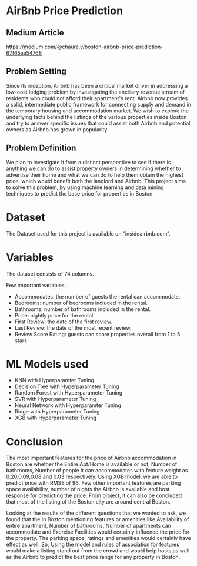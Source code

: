 # AirBnb Price Prediction

## Medium Article

https://medium.com/@chaure.v/boston-airbnb-price-prediction-67f65aa54768

## Problem Setting

Since its inception, Airbnb has been a critical market driver in addressing a low-cost lodging problem by investigating the ancillary revenue stream of residents who could not afford their apartment's rent. Airbnb now provides a solid, intermediate public framework for connecting supply and demand in the temporary housing and accommodation market. We wish to explore the underlying facts behind the listings of the various properties inside Boston and try to answer specific issues that could assist both Airbnb and potential owners as Airbnb has grown in popularity. 

## Problem Definition

We plan to investigate it from a distinct perspective to see if there is anything we can do to assist property owners in determining whether to advertise their home and what we can do to help them obtain the highest price, which would benefit both the landlord and Airbnb. This project aims to solve this problem, by using machine learning and data mining techniques to predict the base price for properties in Boston. 

# Dataset
The Dataset used for this project is available on “insideairbnb.com”. 

# Variables

The dataset consists of 74 columns. 

Few important variables: 

* Accommodates: the number of guests the rental can accommodate. 
* Bedrooms: number of bedrooms included in the rental. 
* Bathrooms: number of bathrooms included in the rental. 
* Price: nightly price for the rental. 
* First Review: the date of the first review. 
* Last Review: the date of the most recent review. 
* Review Score Rating: guests can score properties overall from 1 to 5 stars 

# ML Models used
* KNN with Hyperparamter Tuning
* Decision Tree with Hyperparameter Tuning
* Random Forest with Hyperparameter Tuning
* SVR with Hyperparameter Tuning
* Neural Network with Hyperparamter Tuning
* Ridge with Hyperparameter Tuning
* XGB with Hyperparameter Tuning

# Conclusion

The most important features for the price of Airbnb accommodation in Boston are whether the Entire Apt/Home is available or not, Number of bathrooms, Number of people it can 
accommodates with feature weight as 0.20,0.09,0.08 and 0.03 respectively. 
Using XGB model, we are able to predict price with RMSE of 96. 
Few other important features are parking space availability, number of nights the Airbnb is available and host response for predicting the price. 
From project, it can also be concluded that most of the listing of the Boston city are around central Boston. 

Looking at the results of the different questions that we wanted to ask, we found that the In Boston mentioning features or amenities like Availability of entire apartment, Number of bathrooms, Number of apartments can accommodate and Exercise Facilities would certainly influence the price for the property. The parking space, ratings and amenities would certainly have effect as well. So, Using the model and rules of association for features would make a listing stand out from the crowd and would help hosts as well as the Airbnb to predict the best price range for any property in Boston.
